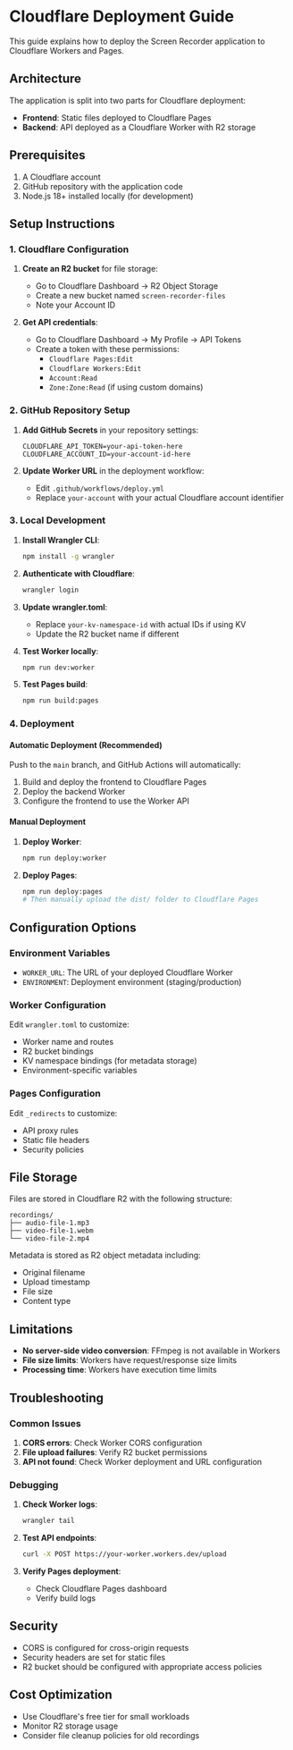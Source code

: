 # Cloudflare Deployment Guide

This guide explains how to deploy the Screen Recorder application to Cloudflare Workers and Pages.

## Architecture

The application is split into two parts for Cloudflare deployment:

- **Frontend**: Static files deployed to Cloudflare Pages
- **Backend**: API deployed as a Cloudflare Worker with R2 storage

## Prerequisites

1. A Cloudflare account
2. GitHub repository with the application code
3. Node.js 18+ installed locally (for development)

## Setup Instructions

### 1. Cloudflare Configuration

1. **Create an R2 bucket** for file storage:
   - Go to Cloudflare Dashboard → R2 Object Storage
   - Create a new bucket named `screen-recorder-files`
   - Note your Account ID

2. **Get API credentials**:
   - Go to Cloudflare Dashboard → My Profile → API Tokens
   - Create a token with these permissions:
     - `Cloudflare Pages:Edit`
     - `Cloudflare Workers:Edit`
     - `Account:Read`
     - `Zone:Zone:Read` (if using custom domains)

### 2. GitHub Repository Setup

1. **Add GitHub Secrets** in your repository settings:
   ```
   CLOUDFLARE_API_TOKEN=your-api-token-here
   CLOUDFLARE_ACCOUNT_ID=your-account-id-here
   ```

2. **Update Worker URL** in the deployment workflow:
   - Edit `.github/workflows/deploy.yml`
   - Replace `your-account` with your actual Cloudflare account identifier

### 3. Local Development

1. **Install Wrangler CLI**:
   ```bash
   npm install -g wrangler
   ```

2. **Authenticate with Cloudflare**:
   ```bash
   wrangler login
   ```

3. **Update wrangler.toml**:
   - Replace `your-kv-namespace-id` with actual IDs if using KV
   - Update the R2 bucket name if different

4. **Test Worker locally**:
   ```bash
   npm run dev:worker
   ```

5. **Test Pages build**:
   ```bash
   npm run build:pages
   ```

### 4. Deployment

#### Automatic Deployment (Recommended)

Push to the `main` branch, and GitHub Actions will automatically:
1. Build and deploy the frontend to Cloudflare Pages
2. Deploy the backend Worker
3. Configure the frontend to use the Worker API

#### Manual Deployment

1. **Deploy Worker**:
   ```bash
   npm run deploy:worker
   ```

2. **Deploy Pages**:
   ```bash
   npm run deploy:pages
   # Then manually upload the dist/ folder to Cloudflare Pages
   ```

## Configuration Options

### Environment Variables

- `WORKER_URL`: The URL of your deployed Cloudflare Worker
- `ENVIRONMENT`: Deployment environment (staging/production)

### Worker Configuration

Edit `wrangler.toml` to customize:
- Worker name and routes
- R2 bucket bindings
- KV namespace bindings (for metadata storage)
- Environment-specific variables

### Pages Configuration

Edit `_redirects` to customize:
- API proxy rules
- Static file headers
- Security policies

## File Storage

Files are stored in Cloudflare R2 with the following structure:
```
recordings/
├── audio-file-1.mp3
├── video-file-1.webm
└── video-file-2.mp4
```

Metadata is stored as R2 object metadata including:
- Original filename
- Upload timestamp
- File size
- Content type

## Limitations

- **No server-side video conversion**: FFmpeg is not available in Workers
- **File size limits**: Workers have request/response size limits
- **Processing time**: Workers have execution time limits

## Troubleshooting

### Common Issues

1. **CORS errors**: Check Worker CORS configuration
2. **File upload failures**: Verify R2 bucket permissions
3. **API not found**: Check Worker deployment and URL configuration

### Debugging

1. **Check Worker logs**:
   ```bash
   wrangler tail
   ```

2. **Test API endpoints**:
   ```bash
   curl -X POST https://your-worker.workers.dev/upload
   ```

3. **Verify Pages deployment**:
   - Check Cloudflare Pages dashboard
   - Verify build logs

## Security

- CORS is configured for cross-origin requests
- Security headers are set for static files
- R2 bucket should be configured with appropriate access policies

## Cost Optimization

- Use Cloudflare's free tier for small workloads
- Monitor R2 storage usage
- Consider file cleanup policies for old recordings